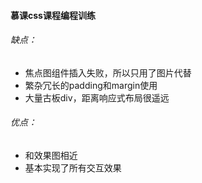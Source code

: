 #### 慕课css课程编程训练

###### 缺点：

* 焦点图组件插入失败，所以只用了图片代替
* 繁杂冗长的padding和margin使用
* 大量古板div，距离响应式布局很遥远

###### 优点：

* 和效果图相近
* 基本实现了所有交互效果

